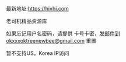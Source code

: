 
最新地址:https://hivhi.com

老司机精品资源库

如果忘记用户名密码，请提供 卡号卡密，发邮件到okxxxoktreenewbee@gmail.com 重置


暂不支持US，Korea IP访问
